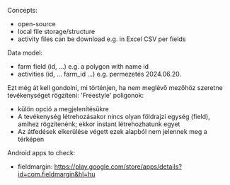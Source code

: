 Concepts:
- open-source
- local file storage/structure
- activity files can be download e.g. in Excel CSV per fields

Data model:
- farm field (id, ...) 
  e.g. a polygon with name id
- activities (id, ... farm_id ...)
  e.g. permezetés 2024.06.20.

Ezt még át kell gondolni, mi történjen, ha nem meglévő mezőhöz szeretne tevékenységet rögzíteni:
'Freestyle' poligonok:
- külön opció a megjelenítésükre
- A tevékenység létrehozásakor nincs olyan földrajzi egység (field), amihez rögzítenénk; ekkor instant létrehozhatunk egyet
- Az átfedések elkerülése végett ezek alapból nem jelennek meg a térképen

  
Android apps to check:
- fieldmargin: https://play.google.com/store/apps/details?id=com.fieldmargin&hl=hu



